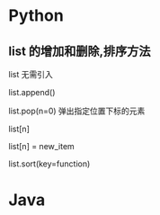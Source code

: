 # Python

## list 的增加和删除,排序方法

list 无需引入

list.append()

list.pop(n=0) 弹出指定位置下标的元素

list[n]

list[n] = new_item

list.sort(key=function)



# Java 









